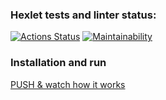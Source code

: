 ### Hexlet tests and linter status:
[![Actions Status](https://github.com/nurguntimofeev/python-project-lvl1/workflows/hexlet-check/badge.svg)](https://github.com/nurguntimofeev/python-project-lvl1/actions)
[![Maintainability](https://api.codeclimate.com/v1/badges/da9a8c6eb0b47402067d/maintainability)](https://codeclimate.com/github/nurguntimofeev/python-project-lvl1/maintainability)

### Installation and run
[PUSH & watch how it works](https://asciinema.org/a/jPflGPFJIp246LgVKHeWr5u9l)